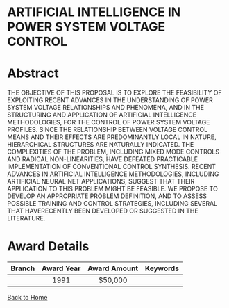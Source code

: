 
ARTIFICIAL INTELLIGENCE IN POWER SYSTEM VOLTAGE CONTROL
=======================================================

# Abstract


THE OBJECTIVE OF THIS PROPOSAL IS TO EXPLORE THE FEASIBILITY OF EXPLOITING RECENT ADVANCES IN THE UNDERSTANDING OF POWER SYSTEM VOLTAGE RELATIONSHIPS AND PHENOMENA, AND IN THE STRUCTURING AND APPLICATION OF ARTIFICIAL INTELLIGENCE METHODOLOGIES, FOR THE CONTROL OF POWER SYSTEM VOLTAGE PROFILES. SINCE THE RELATIONSHIP BETWEEN VOLTAGE CONTROL MEANS AND THEIR EFFECTS ARE PREDOMINANTLY LOCAL IN NATURE, HIERARCHICAL STRUCTURES ARE NATURALLY INDICATED. THE COMPLEXITIES OF THE PROBLEM, INCLUDING MIXED MODE CONTROLS AND RADICAL NON-LINEARITIES, HAVE DEFEATED PRACTICABLE IMPLEMENTATION OF CONVENTIONAL CONTROL SYNTHESIS. RECENT ADVANCES IN ARTIFICIAL INTELLIGENCE METHODOLOGIES, INCLUDING ARTIFICIAL NEURAL NET APPLICATIONS, SUGGEST THAT THEIR APPLICATION TO THIS PROBLEM MIGHT BE FEASIBLE. WE PROPOSE TO DEVELOP AN APPROPRIATE PROBLEM DEFINITION, AND TO ASSESS POSSIBLE TRAINING AND CONTROL STRATEGIES, INCLUDING SEVERAL THAT HAVERECENTLY BEEN DEVELOPED OR SUGGESTED IN THE LITERATURE.  

# Award Details

|Branch|Award Year|Award Amount|Keywords|
| :---: | :---: | :---: | :---: |
||1991|$50,000||
  
  


[Back to Home](https://github.com/chrischow/dod_sbir_awards/Reports/JT/#162)